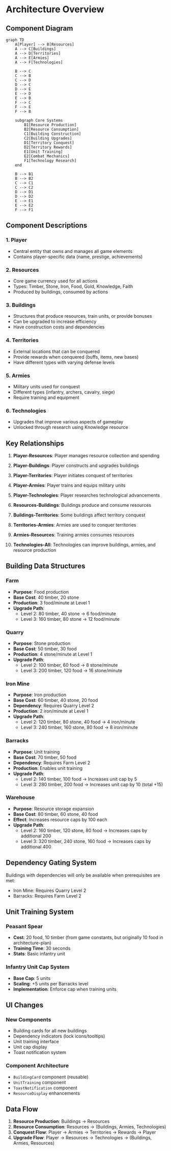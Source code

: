 # Architecture Overview

## Component Diagram

```mermaid
graph TD
    A[Player] --> B[Resources]
    A --> C[Buildings]
    A --> D[Territories]
    A --> E[Armies]
    A --> F[Technologies]

    B --> C
    C --> B
    C --> D
    D --> C
    D --> E
    E --> D
    E --> B
    F --> C
    F --> E
    F --> B

    subgraph Core Systems
        B1[Resource Production]
        B2[Resource Consumption]
        C1[Building Construction]
        C2[Building Upgrades]
        D1[Territory Conquest]
        D2[Territory Rewards]
        E1[Unit Training]
        E2[Combat Mechanics]
        F1[Technology Research]
    end

    B --> B1
    B --> B2
    C --> C1
    C --> C2
    D --> D1
    D --> D2
    E --> E1
    E --> E2
    F --> F1
```

## Component Descriptions

### 1. Player
- Central entity that owns and manages all game elements
- Contains player-specific data (name, prestige, achievements)

### 2. Resources
- Core game currency used for all actions
- Types: Timber, Stone, Iron, Food, Gold, Knowledge, Faith
- Produced by buildings, consumed by actions

### 3. Buildings
- Structures that produce resources, train units, or provide bonuses
- Can be upgraded to increase efficiency
- Have construction costs and dependencies

### 4. Territories
- External locations that can be conquered
- Provide rewards when conquered (buffs, items, new bases)
- Have different types with varying defense levels

### 5. Armies
- Military units used for conquest
- Different types (infantry, archers, cavalry, siege)
- Require training and equipment

### 6. Technologies
- Upgrades that improve various aspects of gameplay
- Unlocked through research using Knowledge resource

## Key Relationships

1. **Player-Resources**: Player manages resource collection and spending
2. **Player-Buildings**: Player constructs and upgrades buildings
3. **Player-Territories**: Player initiates conquest of territories
4. **Player-Armies**: Player trains and equips military units
5. **Player-Technologies**: Player researches technological advancements

6. **Resources-Buildings**: Buildings produce and consume resources
7. **Buildings-Territories**: Some buildings affect territory conquest
8. **Territories-Armies**: Armies are used to conquer territories
9. **Armies-Resources**: Training armies consumes resources
10. **Technologies-All**: Technologies can improve buildings, armies, and resource production

## Building Data Structures

### Farm
- **Purpose**: Food production
- **Base Cost**: 40 timber, 20 stone
- **Production**: 3 food/minute at Level 1
- **Upgrade Path**:
  - Level 2: 80 timber, 40 stone → 6 food/minute
  - Level 3: 160 timber, 80 stone → 12 food/minute

### Quarry
- **Purpose**: Stone production
- **Base Cost**: 50 timber, 30 food
- **Production**: 4 stone/minute at Level 1
- **Upgrade Path**:
  - Level 2: 100 timber, 60 food → 8 stone/minute
  - Level 3: 200 timber, 120 food → 16 stone/minute

### Iron Mine
- **Purpose**: Iron production
- **Base Cost**: 60 timber, 40 stone, 20 food
- **Dependency**: Requires Quarry Level 2
- **Production**: 2 iron/minute at Level 1
- **Upgrade Path**:
  - Level 2: 120 timber, 80 stone, 40 food → 4 iron/minute
  - Level 3: 240 timber, 160 stone, 80 food → 8 iron/minute

### Barracks
- **Purpose**: Unit training
- **Base Cost**: 70 timber, 50 food
- **Dependency**: Requires Farm Level 2
- **Production**: Enables unit training
- **Upgrade Path**:
  - Level 2: 140 timber, 100 food → Increases unit cap by 5
  - Level 3: 280 timber, 200 food → Increases unit cap by 10 (total +15)

### Warehouse
- **Purpose**: Resource storage expansion
- **Base Cost**: 80 timber, 60 stone, 40 food
- **Effect**: Increases resource caps by 100 each
- **Upgrade Path**:
  - Level 2: 160 timber, 120 stone, 80 food → Increases caps by additional 200
  - Level 3: 320 timber, 240 stone, 160 food → Increases caps by additional 400

## Dependency Gating System

Buildings with dependencies will only be available when prerequisites are met:
- Iron Mine: Requires Quarry Level 2
- Barracks: Requires Farm Level 2

## Unit Training System

### Peasant Spear
- **Cost**: 20 food, 10 timber (from game constants, but originally 10 food in architecture-plan)
- **Training Time**: 30 seconds
- **Stats**: Basic infantry unit

### Infantry Unit Cap System
- **Base Cap**: 5 units
- **Scaling**: +5 units per Barracks level
- **Implementation**: Enforce cap when training units

## UI Changes

### New Components
- Building cards for all new buildings
- Dependency indicators (lock icons/tooltips)
- Unit training interface
- Unit cap display
- Toast notification system

### Component Architecture
- `BuildingCard` component (reusable)
- `UnitTraining` component
- `ToastNotification` component
- `ResourceDisplay` enhancements

## Data Flow

1. **Resource Production**: Buildings → Resources
2. **Resource Consumption**: Resources → (Buildings, Armies, Technologies)
3. **Conquest Flow**: Player → Armies → Territories → Rewards → Player
4. **Upgrade Flow**: Player → Resources → Technologies → (Buildings, Armies, Resources)